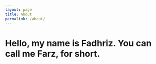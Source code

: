 ```yaml
---
layout: page
title: About
permalink: /about/
---
```



Hello, my name is Fadhriz. You can call me Farz, for short.
=======
